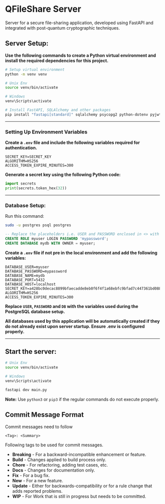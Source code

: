 # QFileShare Server

Server for a secure file-sharing application, developed using FastAPI and
integrated with post-quantum cryptographic techniques.

## Server Setup:

**Use the following commands to create a Python virtual environment and install
the required dependencies for this project.**

```bash
# Setup virtual environment
python -m venv venv

# Unix Env
source venv/bin/activate

# Windows
venv\Scripts\activate

# Install FastAPI, SQLAlchemy and other packages
pip install "fastapi[standard]" sqlalchemy psycopg2 python-dotenv pyjwt bcrypt pydantic
```

---

### Setting Up Environment Variables

**Create a `.env` file and include the following variables required for
authentication.**

```plaintext
SECRET_KEY=SECRET_KEY
ALGORITHM=HS256
ACCESS_TOKEN_EXPIRE_MINUTES=300
```

**Generate a secret key using the following Python code:**

```python
import secrets
print(secrets.token_hex(32))
```

---

### Database Setup:

Run this command:

```bash
sudo -u postgres psql postgres
```

```sql
-- Replace the placeholders i.e. USER and PASSWORD enclosed in <> with the appropriate values.
CREATE ROLE myuser LOGIN PASSWORD 'mypassword';
CREATE DATABASE mydb WITH OWNER = myuser;
```

**Create a `.env` file if not pre in the local environment and add the following
variables:**

```plaintext
DATABASE_USER=myuser
DATABASE_PASSWORD=mypassword
DATABASE_NAME=mydb
DATABASE_PORT=5432
DATABASE_HOST=localhost
SECRET_KEY=a428bc0decac8899bfaecadde8eb0f6f4f1a68ebfc9bfad7c447361bd088a992
ALGORITHM=HS256
ACCESS_TOKEN_EXPIRE_MINUTES=300
```

**Replace `USER`, `PASSWORD` and `DB` with the variables used during the
PostgreSQL database setup.**

**All databases used by this application will be automatically created if they
do not already exist upon server startup. Ensure .env is configured properly.**

---

## Start the server:

```bash
# Unix Env
source venv/bin/activate

# Windows
venv\Scripts\activate

fastapi dev main.py
```

**Note:** Use `python3` or `pip3` if the regular commands do not execute
properly.

## Commit Message Format

Commit messages need to follow

```
<Tag>: <Summary>
```

Following tags to be used for commit messages.

- **Breaking** - For a backward-incompatible enhancement or feature.
- **Build** - Changes applied to build process only.
- **Chore** - For refactoring, adding test cases, etc.
- **Docs** - Changes for documentation only.
- **Fix** - For a bug fix.
- **New** - For a new feature.
- **Update** - Either for backwards-compatibility or for a rule change that adds
  reported problems.
- **WIP** - For Work that is still in progress but needs to be committed.
